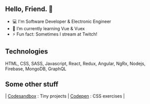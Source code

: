 ## Hello, Friend.  🐢

- 💻 I'm Software Developer & Electronic Engineer
- 🌱 I’m currently learning Vue & Vuex
- ⚡ Fun fact: Sometimes I stream at Twitch!

## Technologies
HTML, CSS, SASS, Javascript, React, Redux, Angular, NgRx, Nodejs, Firebase, MongoDB, GraphQL

## Some other stuff
| [Codesandbox](https://codesandbox.io/u/Alefy) : Tiny projects | [Codepen](https://codepen.io/alefyyyy) : CSS exercises |
